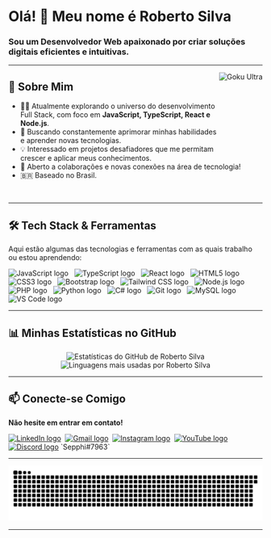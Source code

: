<h1 align="left">Olá! 👋 Meu nome é Roberto Silva</h1>
<h3 align="left">Sou um Desenvolvedor Web apaixonado por criar soluções digitais eficientes e intuitivas.</h3>

---

<img align="right" height="170" src="[https://i.imgflip.com/65efzo.gif](https://media4.giphy.com/media/v1.Y2lkPTc5MGI3NjExcGJmZWRwMGZ0djJ6MDRwdDJlOGJ4dndnb3JuY2k0eW9tNXZldXEwbSZlcD12MV9pbnRlcm5hbF9naWZfYnlfaWQmY3Q9Zw/SIuI7syOPvm1HAd5GF/giphy.gif)" alt="Goku Ultra"/>

## 🚀 Sobre Mim

*   👨‍💻 Atualmente explorando o universo do desenvolvimento Full Stack, com foco em **JavaScript, TypeScript, React e Node.js**.
*   🌱 Buscando constantemente aprimorar minhas habilidades e aprender novas tecnologias.
*   💡 Interessado em projetos desafiadores que me permitam crescer e aplicar meus conhecimentos.
*   💬 Aberto a colaborações e novas conexões na área de tecnologia!
*   🇧🇷 Baseado no Brasil.

<br clear="both"/> <!-- Limpa o float da imagem à direita -->

---

## 🛠️ Tech Stack & Ferramentas

Aqui estão algumas das tecnologias e ferramentas com as quais trabalho ou estou aprendendo:

<div align="left">
  <!-- Frontend & Linguagens -->
  <img src="https://cdn.jsdelivr.net/gh/devicons/devicon/icons/javascript/javascript-original.svg" height="35" alt="JavaScript logo" title="JavaScript" />  
  <img src="https://cdn.jsdelivr.net/gh/devicons/devicon/icons/typescript/typescript-original.svg" height="35" alt="TypeScript logo" title="TypeScript" />  
  <img src="https://cdn.jsdelivr.net/gh/devicons/devicon/icons/react/react-original.svg" height="35" alt="React logo" title="React" />  
  <img src="https://cdn.jsdelivr.net/gh/devicons/devicon/icons/html5/html5-original.svg" height="35" alt="HTML5 logo" title="HTML5" />  
  <img src="https://cdn.jsdelivr.net/gh/devicons/devicon/icons/css3/css3-original.svg" height="35" alt="CSS3 logo" title="CSS3" />  
  <img src="https://cdn.jsdelivr.net/gh/devicons/devicon/icons/bootstrap/bootstrap-original.svg" height="35" alt="Bootstrap logo" title="Bootstrap" />   <!-- Adicionei Bootstrap como exemplo -->
  <img src="https://cdn.jsdelivr.net/gh/devicons/devicon/icons/tailwindcss/tailwindcss-plain.svg" height="35" alt="Tailwind CSS logo" title="Tailwind CSS"/>   <!-- Adicionei Tailwind como exemplo -->
  <!-- Backend & Outras Linguagens -->
  <img src="https://cdn.jsdelivr.net/gh/devicons/devicon/icons/nodejs/nodejs-original.svg" height="35" alt="Node.js logo" title="Node.js"/>   <!-- Adicionei Node como exemplo -->
  <img src="https://cdn.jsdelivr.net/gh/devicons/devicon/icons/php/php-original.svg" height="35" alt="PHP logo" title="PHP"/>   <!-- Adicionei PHP como exemplo -->
  <img src="https://cdn.jsdelivr.net/gh/devicons/devicon/icons/python/python-original.svg" height="35" alt="Python logo" title="Python" />  
  <img src="https://cdn.jsdelivr.net/gh/devicons/devicon/icons/csharp/csharp-original.svg" height="35" alt="C# logo" title="C#" />  
  <!-- Ferramentas & DBs -->
  <img src="https://cdn.jsdelivr.net/gh/devicons/devicon/icons/git/git-original.svg" height="35" alt="Git logo" title="Git"/>  
  <img src="https://cdn.jsdelivr.net/gh/devicons/devicon/icons/mysql/mysql-original-wordmark.svg" height="35" alt="MySQL logo" title="MySQL"/>   <!-- Adicionei MySQL como exemplo -->
  <img src="https://cdn.jsdelivr.net/gh/devicons/devicon/icons/vscode/vscode-original.svg" height="35" alt="VS Code logo" title="VS Code"/>  
</div>

---

## 📊 Minhas Estatísticas no GitHub

<div align="center">
  <img src="https://github-readme-stats.vercel.app/api?username=robertosilva19&hide_title=false&hide_rank=false&show_icons=true&include_all_commits=true&count_private=true&disable_animations=false&theme=dracula&locale=pt-br&hide_border=false" height="170" alt="Estatísticas do GitHub de Roberto Silva"  />
  <img src="https://github-readme-stats.vercel.app/api/top-langs?username=robertosilva19&locale=pt-br&hide_title=false&layout=compact&card_width=320&langs_count=6&theme=dracula&hide_border=false" height="170" alt="Linguagens mais usadas por Roberto Silva"  />
  <!-- Ajustei locale para pt-br e langs_count para 6 como exemplo -->
</div>

---

## 📫 Conecte-se Comigo

**Não hesite em entrar em contato!**

<div align="left">
  <!-- IMPORTANTE: Substitua 'SEU_LINK_AQUI' pelos seus links reais -->
  <a href="https://www.linkedin.com/in/roberto-silva-310625150/" target="_blank"><img src="https://img.shields.io/static/v1?message=LinkedIn&logo=linkedin&label=&color=0077B5&logoColor=white&labelColor=&style=for-the-badge" height="35" alt="LinkedIn logo" /></a> 
  <a href="mailto:robertosilva.comercial@gmail.com" target="_blank"><img src="https://img.shields.io/static/v1?message=Gmail&logo=gmail&label=&color=D14836&logoColor=white&labelColor=&style=for-the-badge" height="35" alt="Gmail logo" /></a> 
  <a href="https://www.instagram.com/robertosilvabroker?igsh=emhxMGI0d3p6dzM1&utm_source=qr" target="_blank"><img src="https://img.shields.io/static/v1?message=Instagram&logo=instagram&label=&color=E4405F&logoColor=white&labelColor=&style=for-the-badge" height="35" alt="Instagram logo" /></a> 
  <a href="https://www.youtube.com/@beto_silva_dev" target="_blank"><img src="https://img.shields.io/static/v1?message=Youtube&logo=youtube&label=&color=FF0000&logoColor=white&labelColor=&style=for-the-badge" height="35" alt="YouTube logo" /></a> 
  <a href="https://discord.com" target="_blank"><img src="https://img.shields.io/static/v1?message=Discord&logo=discord&label=&color=7289DA&logoColor=white&labelColor=&style=for-the-badge" height="35" alt="Discord logo" /></a>
    `Sepphi#7963` <!-- SUBSTITUA AQUI! Ex: @roberto.silva ou RobertoSilva#1234 --></div>

---

<!-- Animação da Cobrinha -->
<div align="center">
  <img src="https://raw.githubusercontent.com/robertosilva19/robertosilva19/output/snake.svg" alt="Animação de cobra com contribuições do GitHub" />
  <!-- Certifique-se que o caminho 'robertosilva19/robertosilva19/output/snake.svg' está correto para sua configuração -->
</div>

---
